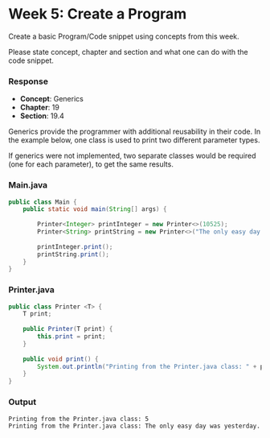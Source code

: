 # Week 5: Create a Program
Create a basic Program/Code snippet using concepts from this week. 

Please state concept, chapter and section and what one can do with the code snippet.

### Response
- **Concept**: Generics
- **Chapter**: 19
- **Section**: 19.4

Generics provide the programmer with additional reusability in their code. In the example below, one class is used to print two different parameter types. 

If generics were not implemented, two separate classes would be required (one for each parameter), to get the same results.

### Main.java
``` Java
public class Main {
	public static void main(String[] args) {
		
		Printer<Integer> printInteger = new Printer<>(10525);
		Printer<String> printString = new Printer<>("The only easy day was yesterday.");
		
		printInteger.print();
		printString.print();
	}
}
```

### Printer.java
``` java
public class Printer <T> {
	T print;
	
	public Printer(T print) {
		this.print = print;
	}
	
	public void print() {
		System.out.println("Printing from the Printer.java class: " + print);
	}
}
```
### Output
``` 
Printing from the Printer.java class: 5
Printing from the Printer.java class: The only easy day was yesterday.
```

